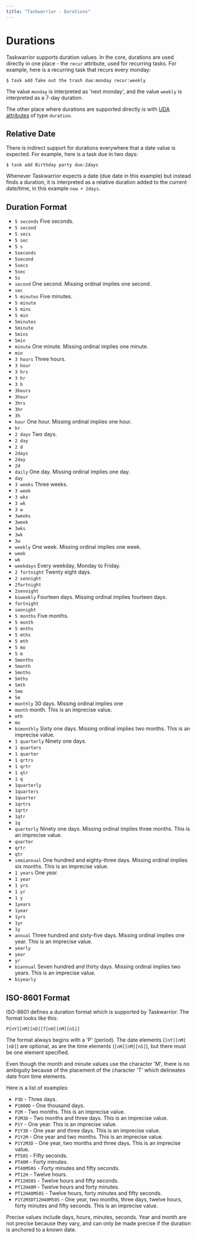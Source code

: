 ```yaml
---
title: "Taskwarrior - Durations"
---
```


# Durations

Taskwarrior supports duration values.
In the core, durations are used directly in one place - the `recur` attribute, used for recurring tasks.
For example, here is a recurring task that recurs every monday:

    $ task add Take out the trash due:monday recur:weekly

The value `monday` is interpreted as \'next monday\', and the value `weekly` is interpreted as a 7-day duration.

The other place where durations are supported directly is with [UDA attributes](/docs/udas) of type `duration`.

## Relative Date

There is indirect support for durations everywhere that a date value is expected.
For example, here is a task due in two days:

    $ task add Birthday party due:2days

Whenever Taskwarrior expects a date (due date in this example) but instead finds a duration, it is interpreted as a relative duration added to the current date/time, in this example `now + 2days`.

## Duration Format

* `5 seconds`                            Five seconds.
* `5 second`
* `5 secs`
* `5 sec`
* `5 s`
* `5seconds`
* `5second`
* `5secs`
* `5sec`
* `5s`
* `second`                               One second. Missing ordinal implies one second.
* `sec`
* `5 minutes`                            Five minutes.
* `5 minute`
* `5 mins`
* `5 min`
* `5minutes`
* `5minute`
* `5mins`
* `5min`
* `minute`                               One minute. Missing ordinal implies one minute.
* `min`
* `3 hours`                              Three hours.
* `3 hour`
* `3 hrs`
* `3 hr`
* `3 h`
* `3hours`
* `3hour`
* `3hrs`
* `3hr`
* `3h`
* `hour`                                 One hour. Missing ordinal implies one hour.
* `hr`
* `2 days`                               Two days.
* `2 day`
* `2 d`
* `2days`
* `2day`
* `2d`
* `daily`                                One day. Missing ordinal implies one day.
* `day`
* `3 weeks`                              Three weeks.
* `3 week`
* `3 wks`
* `3 wk`
* `3 w`
* `3weeks`
* `3week`
* `3wks`
* `3wk`
* `3w`
* `weekly`                               One week. Missing ordinal implies one week.
* `week`
* `wk`
* `weekdays`                             Every weekday, Monday to Friday.
* `2 fortnight`                          Twenty eight days.
* `2 sennight`
* `2fortnight`
* `2sennight`
* `biweekly`                             Fourteen days. Missing ordinal implies fourteen days.
* `fortnight`
* `sennight`
* `5 months`                             Five months.
* `5 month`
* `5 mnths`
* `5 mths`
* `5 mth`
* `5 mo`
* `5 m`
* `5months`
* `5month`
* `5mnths`
* `5mths`
* `5mth`
* `5mo`
* `5m`
* `monthly`                              30 days. Missing ordinal implies one
* `month`                                month. This is an imprecise value.
* `mth`
* `mo`
* `bimonthly`                            Sixty one days. Missing ordinal implies two months. This is an imprecise value.
* `1 quarterly`                          Ninety one days.
* `1 quarters`
* `1 quarter`
* `1 qrtrs`
* `1 qrtr`
* `1 qtr`
* `1 q`
* `1quarterly`
* `1quarters`
* `1quarter`
* `1qrtrs`
* `1qrtr`
* `1qtr`
* `1q`
* `quarterly`                            Ninety one days. Missing ordinal implies three months. This is an imprecise value.
* `quarter`
* `qrtr`
* `qtr`
* `semiannual`                           One hundred and eighty-three days.  Missing ordinal implies six months.  This is an imprecise value.
* `1 years`                              One year.
* `1 year`
* `1 yrs`
* `1 yr`
* `1 y`
* `1years`
* `1year`
* `1yrs`
* `1yr`
* `1y`
* `annual`                               Three hundred and sixty-five days. Missing ordinal implies one year. This is an imprecise value.
* `yearly`
* `year`
* `yr`
* `biannual`                             Seven hundred and thirty days. Missing ordinal implies two years. This is an imprecise value.
* `biyearly`

## ISO-8601 Format

ISO-8601 defines a duration format which is supported by Taskwarrior.
The format looks like this:

    P[nY][nM][nD][T[nH][nM][nS]]

The format always begins with a \'P\' (period).
The date elements (`[nY][nM][nD]`) are optional, as are the time elements (`[nH][nM][nS]`), but there must be one element specified.

Even though the month and minute values use the character \'M\', there is no ambiguity because of the placement of the character \'T\' which delineates date from time elements.

Here is a list of examples:

* `P3D`               - Three days.
* `P1000D`            - One thousand days.
* `P2M`               - Two months. This is an imprecise value.
* `P2M3D`             - Two months and three days. This is an imprecise value.
* `P1Y`               - One year. This is an imprecise value.
* `P1Y3D`             - One year and three days. This is an imprecise value.
* `P1Y2M`             - One year and two months. This is an imprecise value.
* `P1Y2M3D`           - One year, two months and three days. This is an imprecise value.
* `PT50S`             - Fifty seconds.
* `PT40M`             - Forty minutes.
* `PT40M50S`          - Forty minutes and fifty seconds.
* `PT12H`             - Twelve hours.
* `PT12H50S`          - Twelve hours and fifty seconds.
* `PT12H40M`          - Twelve hours and forty minutes.
* `PT12H40M50S`       - Twelve hours, forty minutes and fifty seconds.
* `P1Y2M3DT12H40M50S` - One year, two months, three days, twelve hours, forty minutes and fifty seconds. This is an imprecise value.

Precise values include days, hours, minutes, seconds.
Year and month are not precise because they vary, and can only be made precise if the duration is anchored to a known date.
